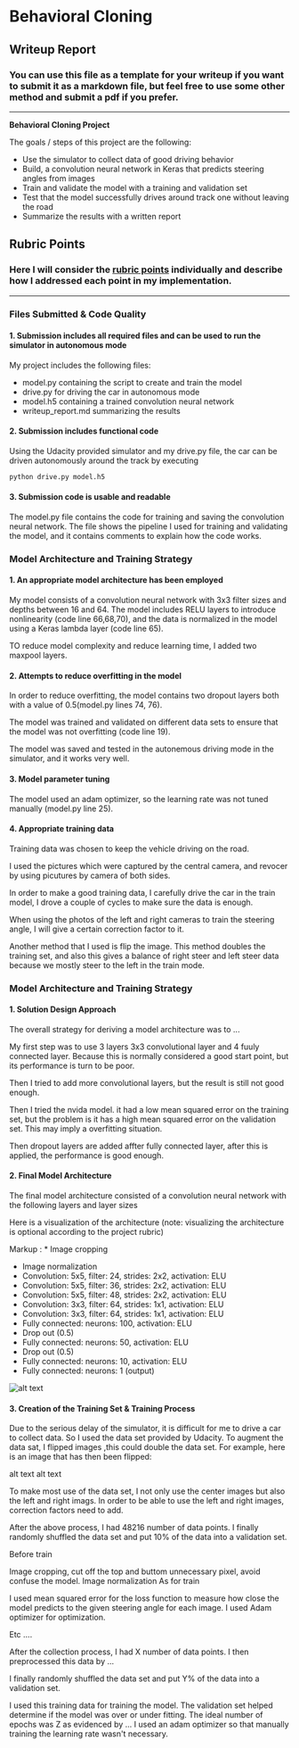 # **Behavioral Cloning** 

## Writeup Report

### You can use this file as a template for your writeup if you want to submit it as a markdown file, but feel free to use some other method and submit a pdf if you prefer.

---

**Behavioral Cloning Project**

The goals / steps of this project are the following:
* Use the simulator to collect data of good driving behavior
* Build, a convolution neural network in Keras that predicts steering angles from images
* Train and validate the model with a training and validation set
* Test that the model successfully drives around track one without leaving the road
* Summarize the results with a written report


[//]: # (Image References)

[image1]: ./examples/placeholder.png "Model Visualization"
[image2]: ./examples/placeholder.png "Grayscaling"
[image3]: ./examples/placeholder_small.png "Recovery Image"
[image4]: ./examples/placeholder_small.png "Recovery Image"
[image5]: ./examples/placeholder_small.png "Recovery Image"
[image6]: ./examples/placeholder_small.png "Normal Image"
[image7]: ./examples/placeholder_small.png "Flipped Image"

## Rubric Points
### Here I will consider the [rubric points](https://review.udacity.com/#!/rubrics/432/view) individually and describe how I addressed each point in my implementation.  

---
### Files Submitted & Code Quality

#### 1. Submission includes all required files and can be used to run the simulator in autonomous mode

My project includes the following files:
* model.py containing the script to create and train the model
* drive.py for driving the car in autonomous mode
* model.h5 containing a trained convolution neural network 
* writeup_report.md summarizing the results

#### 2. Submission includes functional code
Using the Udacity provided simulator and my drive.py file, the car can be driven autonomously around the track by executing 
```sh
python drive.py model.h5
```

#### 3. Submission code is usable and readable

The model.py file contains the code for training and saving the convolution neural network. The file shows the pipeline I used for training and validating the model, and it contains comments to explain how the code works.

### Model Architecture and Training Strategy

#### 1. An appropriate model architecture has been employed

My model consists of a convolution neural network with 3x3 filter sizes and depths between 16 and 64. The model includes RELU layers to introduce nonlinearity (code line 66,68,70), and the data is normalized in the model using a Keras lambda layer (code line 65).

TO reduce model complexity and reduce learning time, I added two maxpool layers.

#### 2. Attempts to reduce overfitting in the model

In order to reduce overfitting, the model contains two dropout layers both with a value of 0.5(model.py lines 74, 76).

The model was trained and validated on different data sets to ensure that the model was not overfitting (code line 19).  

The model was saved and tested in the autonemous driving mode in the simulator, and it works very well.

#### 3. Model parameter tuning

The model used an adam optimizer, so the learning rate was not tuned manually (model.py line 25).

#### 4. Appropriate training data

Training data was chosen to keep the vehicle driving on the road. 

I used the pictures which were captured by the central camera, and revocer by using picutures by camera of both sides.

In order to make a good training data, I carefully drive the car in the train model, I drove a couple of cycles to make sure the data is enough.

When using the photos of the left and right cameras to train the steering angle, I will give a certain correction factor to it.

Another method that I used is flip the image. This method doubles the training set, and also this gives a balance of right steer and left steer data because we mostly steer to the left in the train mode.

### Model Architecture and Training Strategy

#### 1. Solution Design Approach

The overall strategy for deriving a model architecture was to ...

My first step was to use 3 layers 3x3 convolutional layer and 4 fuuly connected layer. Because this is normally considered a good start point, but its performance is turn to be poor.

Then I tried to add more convolutional layers, but the result is still not good enough.

Then I tried the nvida model. it had a low mean squared error on the training set, but the problem is it has a high mean squared error on the validation set. This may imply a overfitting situation.

Then dropout layers are added affter fully connected layer, after this is applied, the performance is good enough.


#### 2. Final Model Architecture

The final model architecture consisted of a convolution neural network with the following layers and layer sizes

Here is a visualization of the architecture (note: visualizing the architecture is optional according to the project rubric)


Markup : * Image cropping
* Image normalization
* Convolution: 5x5, filter: 24, strides: 2x2, activation: ELU
* Convolution: 5x5, filter: 36, strides: 2x2, activation: ELU
* Convolution: 5x5, filter: 48, strides: 2x2, activation: ELU
* Convolution: 3x3, filter: 64, strides: 1x1, activation: ELU
* Convolution: 3x3, filter: 64, strides: 1x1, activation: ELU
* Fully connected: neurons: 100, activation: ELU
* Drop out (0.5)
* Fully connected: neurons: 50, activation: ELU
* Drop out (0.5)
* Fully connected: neurons: 10, activation: ELU
* Fully connected: neurons: 1 (output)

![alt text][image1]

#### 3. Creation of the Training Set & Training Process

Due to the serious delay of the simulator, it is difficult for me to drive a car to collect data. So I used the data set provided by Udacity. To augment the data sat, I flipped images ,this could double the data set. For example, here is an image that has then been flipped:

alt text alt text

To make most use of the data set, I not only use the center images but also the left and right imags. In order to be able to use the left and right images, correction factors need to add.

After the above process, I had 48216 number of data points. I finally randomly shuffled the data set and put 10% of the data into a validation set.

Before train

Image cropping, cut off the top and buttom unnecessary pixel, avoid confuse the model.
Image normalization
As for train

I used mean squared error for the loss function to measure how close the model predicts to the given steering angle for each image.
I used Adam optimizer for optimization.

Etc ....

After the collection process, I had X number of data points. I then preprocessed this data by ...


I finally randomly shuffled the data set and put Y% of the data into a validation set. 

I used this training data for training the model. The validation set helped determine if the model was over or under fitting. The ideal number of epochs was Z as evidenced by ... I used an adam optimizer so that manually training the learning rate wasn't necessary.
